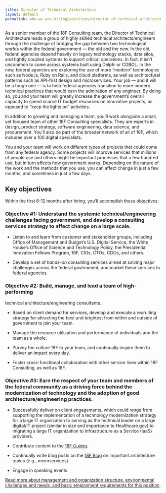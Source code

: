 ```yaml
---
title: Director of Technical Architecture
layout: default
permalink: who-we-are-hiring/positions/director-of-technical-architecture/
---
```

As a senior member of the 18F Consulting team, the Director of Technical
Architecture leads a group of highly skilled technical
architects/engineers through the challenge of bridging the gap between
two technological worlds within the federal government — the old and the
new. In the old, federal agencies depend heavily on legacy technology
stacks, data silos, and tightly coupled systems to support critical
operations. In fact, it isn’t uncommon to come across systems built
using Delphi or COBOL. In the new, federal agencies are exploring the
use of more “modern” technologies such as Node.js, Ruby on Rails, and
cloud platforms, as well as architectural patterns such as API-first
design and microservices. Your job — and it will be a tough one — is to
help federal agencies transition to more modern technical practices that
would earn the admiration of any engineer. By doing so, you and your
team will greatly increase the government’s overall capacity to spend
scarce IT budget resources on innovative projects, as opposed to “keep
the lights on” activities.

In addition to growing and managing a team, you’ll work alongside a
small, yet focused team of other 18F Consulting specialists. They are
experts in design, product strategy, software engineering, data science,
and procurement. You’ll also be part of the broader network of all of
18F, which includes over a 100 digital specialists.

You and your team will work on different types of projects that could
come from any federal agency. Some projects will improve services that
millions of people use and others might be important processes that a
few hundred use, but in turn affects how government works. Depending on
the nature of the work and the methods that you use, you can affect
change in just a few months, and sometimes in just a few days.

## Key objectives

Within the first 6-12 months after hiring, you’ll accomplish these
objectives:

### Objective \#1: Understand the systemic technical/engineering challenges facing government, and develop a consulting services strategy to affect change on a large scale.

-   Listen to and learn from customer and stakeholder groups, including Office of Management and Budget’s U.S. Digital Service, the White House’s Office of Science and Technology Policy, the Presidential Innovation Fellows Program, 18F, CIOs, CTOs, CDOs, and others.

-   Develop a set of *hands-on* consulting services aimed at solving major challenges across the federal government, and market these services to federal agencies.

### Objective \#2: Build, manage, and lead a team of high-performing
technical architecture/engineering consultants.

-   Based on client demand for services, develop and execute a recruiting strategy for attracting the best and brightest from within and outside of government to join your team.

-   Manage the resource utilization and performance of individuals and  the team as a whole.

-   Purvey the culture 18F to your team, and continually inspire them to deliver an impact every day.

-   Foster cross-functional collaboration with other service lines within 18F Consulting, as well as 18F.

### Objective \#3: Earn the respect of your team and members of the federal community as a driving force behind the modernization of technology and the adoption of good architecture/engineering practices.

-   Successfully deliver on client engagements, which could range from supporting the implementation of a technology modernization strategy for a large IT organization to serving as the technical leader on a large digital/IT project (similar in size and importance to Healthcare.gov) to migrating a large IT organization to Infrastructure as a Service (IaaS) providers.

-   Contribute content to the [18F Guides](https://pages.18f.gov/guides/).

-   Continually write blog posts on the [18F Blog](https://18f.gsa.gov/blog/) on important architecture topics (e.g., microservices).

-   Engage in speaking events.

[Read more about management and organization structure, environmental
challenges and needs, and basic employment requirements for this
position](https://docs.google.com/document/d/1DCyhr9YJff2x3EQBXA9fY7FM6rD0QmVWUVyl_rJRytA/edit).
